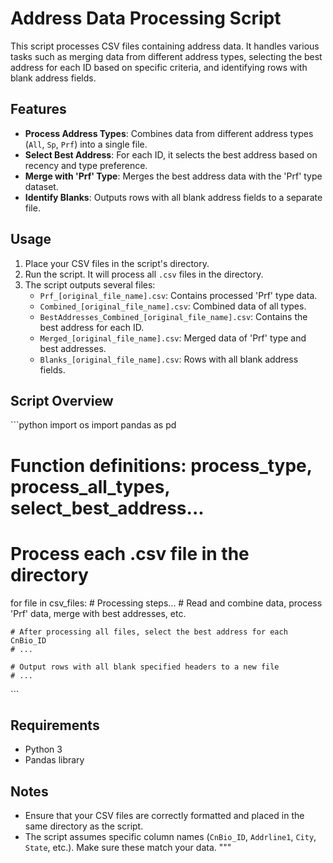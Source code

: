 # Address Data Processing Script

This script processes CSV files containing address data. It handles various tasks such as merging data from different address types, selecting the best address for each ID based on specific criteria, and identifying rows with blank address fields.

## Features

- **Process Address Types**: Combines data from different address types (`All`, `Sp`, `Prf`) into a single file.
- **Select Best Address**: For each ID, it selects the best address based on recency and type preference.
- **Merge with 'Prf' Type**: Merges the best address data with the 'Prf' type dataset.
- **Identify Blanks**: Outputs rows with all blank address fields to a separate file.

## Usage

1. Place your CSV files in the script's directory.
2. Run the script. It will process all `.csv` files in the directory.
3. The script outputs several files:
   - `Prf_[original_file_name].csv`: Contains processed 'Prf' type data.
   - `Combined_[original_file_name].csv`: Combined data of all types.
   - `BestAddresses_Combined_[original_file_name].csv`: Contains the best address for each ID.
   - `Merged_[original_file_name].csv`: Merged data of 'Prf' type and best addresses.
   - `Blanks_[original_file_name].csv`: Rows with all blank address fields.

## Script Overview

\```python
import os
import pandas as pd

# Function definitions: process_type, process_all_types, select_best_address...

# Process each .csv file in the directory
for file in csv_files:
    # Processing steps...
    # Read and combine data, process 'Prf' data, merge with best addresses, etc.

    # After processing all files, select the best address for each CnBio_ID
    # ...

    # Output rows with all blank specified headers to a new file
    # ...
\```

## Requirements

- Python 3
- Pandas library

## Notes

- Ensure that your CSV files are correctly formatted and placed in the same directory as the script.
- The script assumes specific column names (`CnBio_ID`, `Addrline1`, `City`, `State`, etc.). Make sure these match your data.
"""
